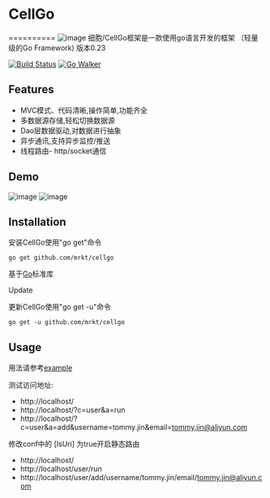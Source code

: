 # CellGo
==========
 ![image](https://raw.githubusercontent.com/mrkt/cellgo/master/pic/logo.png)
细胞/CellGo框架是一款使用go语言开发的框架 （轻量级的Go Framework)  版本0.23

[![Build Status](https://drone.io/github.com/mrkt/cellgo/status.png?r)](https://drone.io/github.com/mrkt/cellgo/latest)
[![Go Walker](http://gowalker.org/api/v1/badge?r)](http://gowalker.org/github.com/mrkt/cellgo)

Features
--------
* MVC模式、代码清晰,操作简单,功能齐全
* 多数据源存储,轻松切换数据源
* Dao层数据驱动,对数据进行抽象
* 异步通讯,支持异步监控/推送
* 线程路由- http/socket通信

Demo
------
 ![image](https://raw.githubusercontent.com/mrkt/cellgo/master/pic/demo.png)
 ![image](https://raw.githubusercontent.com/mrkt/cellgo/master/pic/demo2.png)

Installation
------------

安装CellGo使用"go get"命令
    
    go get github.com/mrkt/cellgo
    
基于[Go](http://golang.org/)标准库


Update


更新CellGo使用"go get -u"命令

    go get -u github.com/mrkt/cellgo


Usage
------
用法请参考[example](https://github.com/mrkt/cellgo/tree/master/example)

测试访问地址: 
* http://localhost/
* http://localhost/?c=user&a=run
* http://localhost/?c=user&a=add&username=tommy.jin&email=tommy.jin@aliyun.com

修改conf中的 [IsUri] 为true开启静态路由
* http://localhost/
* http://localhost/user/run
* http://localhost/user/add/username/tommy.jin/email/tommy.jin@aliyun.com


